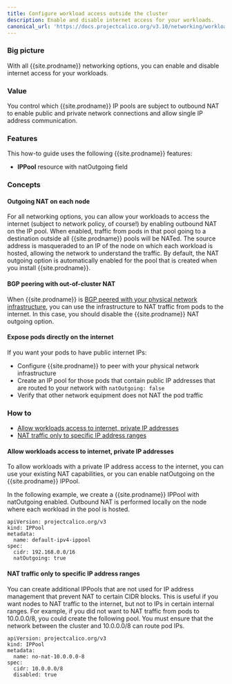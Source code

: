 ```yaml
---
title: Configure workload access outside the cluster
description: Enable and disable internet access for your workloads.
canonical_url: 'https://docs.projectcalico.org/v3.10/networking/workloads-outside-cluster'
---
```


### Big picture

With all {{site.prodname}} networking options, you can enable and disable internet access for your workloads.

### Value

You control which {{site.prodname}} IP pools are subject to outbound NAT to enable public and private network connections and allow single IP address communication.

### Features

This how-to guide uses the following {{site.prodname}} features:

- **IPPool** resource with natOutgoing field

### Concepts

#### Outgoing NAT on each node

For all networking options, you can allow your workloads to access the internet (subject to network policy, of course!) by enabling outbound NAT on the IP pool.  When enabled, traffic from pods in that pool going to a destination outside all {{site.prodname}} pools will be NATed.  The source address is masqueraded to an IP of the node on which each workload is hosted, allowing the network to understand the traffic. By default, the NAT outgoing option is automatically enabled for the pool that is created when you install {{site.prodname}}.

#### BGP peering with out-of-cluster NAT

When {{site.prodname}} is [BGP peered with your physical network infrastructure]({{site.baseurl}}/{{page.version}}/networking/bgp), you can use the infrastructure to NAT traffic from pods to the internet.  In this case, you should disable the {{site.prodname}} NAT outgoing option.

#### Expose pods directly on the internet

If you want your pods to have public internet IPs:

- Configure {{site.prodname}} to peer with your physical network infrastructure
- Create an IP pool for those pods that contain public IP addresses that are routed to your network with `natOutgoing: false`
- Verify that other network equipment does not NAT the pod traffic

### How to

- [Allow workloads access to internet, private IP addresses](#allow-workloads-access-to-internet-private-ip-addresses)
- [NAT traffic only to specific IP address ranges](#nat-traffic-only-to-specific-ip-address-ranges)

#### Allow workloads access to internet, private IP addresses

To allow workloads with a private IP address access to the internet, you can use your existing NAT capabilities, or you can enable natOutgoing on the {{site.prodname}} IPPool.

In the following example, we create a {{site.prodname}} IPPool with natOutgoing enabled. Outbound NAT is performed locally on the node where each workload in the pool is hosted.

```
apiVersion: projectcalico.org/v3
kind: IPPool
metadata:
  name: default-ipv4-ippool
spec:
  cidr: 192.168.0.0/16
  natOutgoing: true
```

#### NAT traffic only to specific IP address ranges

You can create additional IPPools that are not used for IP address management that prevent NAT to certain CIDR blocks. This is useful if you want nodes to NAT traffic to the internet, but not to IPs in certain internal ranges.  For example, if you did not want to NAT traffic from pods to 10.0.0.0/8, you could create the following pool.  You must ensure that the network between the cluster and 10.0.0.0/8 can route pod IPs.

```
apiVersion: projectcalico.org/v3
kind: IPPool
metadata:
  name: no-nat-10.0.0.0-8
spec:
  cidr: 10.0.0.0/8
  disabled: true
```
